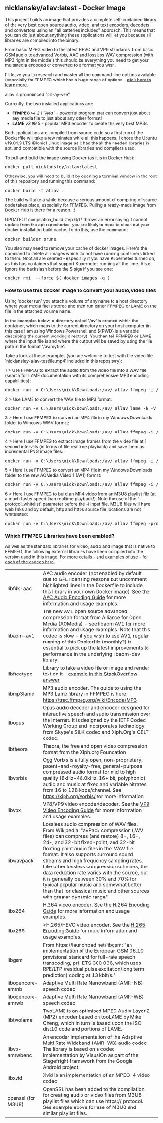 ## nicklansley/allav:latest - Docker Image
This project builds an image that provides a complete self-contained library of the very best open-source audio, video, and text encoders, decoders and convertors using an "all batteries included" approach. This means that you can do just about anything these applications will let you because all libraries are compiled into the binary. 

From basic MPEG video to the latest HEVC and VP9 standards, from basic GSM audio to advanced Vorbis, AAC and lossless WAV compression (with MP3 right in the middle!) this should be everything
you need to get your multimedia encoded or converted to a format you wish.

I'll leave you to research and master all the command-line options available (especially for FFMPEG which has a huge range of options - <a href="https://ffmpeg.org/ffmpeg.html">click here to learn more</a>. 

allav is pronounced "orl-ay-vee"

Currently, the two installed applications are:
* <b>FFMPEG  </b><i>v4.2.1 "Ada"</i> - powerful program that can convert just about any media file to just about any other format!
* <b>LAME  </b><i>v3.99.5</i> - popular MP3 encoder to create the very best MP3s.

Both applications are compiled from source code so a first run of the Dockerfile will take a few minutes
while all this happens. I chose the Ubuntu v19.04.3 LTS (Bionic) Linux image as it has the all the needed libraries in apt, and compatible with the source libraries and compilers used.

To pull and build the image using Docker (as it is in Docker Hub):
<pre>docker pull nicklansley/allav:latest</pre>

Otherwise, you will need to build it by opening a terminal window in the root of this repository and running this command:
<pre>docker build -t allav .</pre>
The build will take a while because a serious amount of compiling of source code takes place, especially
for FFMPEG. Pulling a ready-made image from Docker Hub is there for a reason...! 

UPDATE: If compilation_build step 6/17 throws an error saying it cannot
update from the apt repositories, you are likely to need to clean out  your docker installation build cache.
To do this, use the command:
<pre>docker builder prune</pre>
You also may need to remove your cache of docker images. Here's the command to delete all images which
do not have running containers linked to them. Nnot all are deleted - especially if you have Kubernetes turned on,
as this has containers that support Kubernetes running all the time. Also: Ignore the backslash before the $ sign if you see one:
<pre>docker rmi  --force $( docker images -q )</pre>
### How to use this docker image to convert your audio/video files
Using 'docker run' you attach a volume of any name to a host directory where your media file is stored and then run either FFMPEG or LAME on the file in the attached volume name. 

In the examples below, a directory called '/av' is created within the container, which maps to the current directory on your host computer (in this case I am using Windows Powershell and ${PWD} is a variable describing the current working directory). 
You then tell FFMPEG or LAME where the input file is and where the output will be saved by using the file path in the format '/av/myfile'. 

Take a look at these examples (you are welcome to test
with the video file 'nicklansley-allav-testfile.mp4' included in this repository):

1 > Use FFMPEG to extract the audio from the video file into a WAV file (search for LAME documentation with its comprehensive MP3 encoding capabilities):
<pre>docker run -v C:\Users\nick\Downloads:/av/ allav ffmpeg -i /av/nicklansley-allav-testfile.mp4 /av/audiofromvideo.wav</pre>
2 > Use LAME to convert the WAV file to MP3 format:
<pre>docker run -v C:\Users\nick\Downloads:/av/ allav lame -h -V 0  /av/audiofromvideo.wav /av/audiofromvideo.mp3</pre>
3 > Here I use FFMPEG to convert an MP4 file in my Windows Downloads folder to Windows WMV format:
<pre>docker run -v C:\Users\nick\Downloads:/av/ allav ffmpeg -i /av/nicklansley-allav-testfile.mp4 /av/nicklansley-allav-testfile.wmv</pre>
4 > Here I use FFMPEG to extract image frames from the video file at 1 second intervals (in terms of file realtime playback) and save them as incremental PNG image files:
<pre>docker run -v C:\Users\nick\Downloads:/av/ allav ffmpeg -i /av/nicklansley-allav-testfile.mp4 -r 1 -f image2 image-%2d.png</pre>
5 > Here I use FFMPEG to convert an MP4 file in my Windows Downloads folder to the new AOMedia Video 1 (AV1) format:
<pre>docker run -v C:\Users\nick\Downloads:/av/ allav ffmpeg -i /av/nicklansley-allav-testfile.mp4 -c:v libaom-av1 -crf 30 -b:v 0 -strict experimental av1_test.mkv</pre>
6 > Here I use FFMPEG to build an MP4 video from an M3U8 playlist file (at a much faster speed than realtime playback!). Note the use of the '-protocol_whitelist' parameter
before the -i input file. M3U8 files will have web links and by default, http and https source file locations are not whitelisted:
<pre>docker run -v C:\Users\nick\Downloads:/av/ allav ffmpeg -protocol_whitelist file,http,https,tcp,tls -i /av/playlist.m3u8 -c copy -bsf:a aac_adtstoasc /av/output.mp4</pre>
### Which FFMPEG Libraries have been enabled?
As well as the standard libraries for video, audio and image that is native to FFMPEG, the following external
libraries have been compiled into the version used in this image. <a href="https://ffmpeg.org/ffmpeg-codecs.html">For more details - and examples of use - for each of the codecs here</a>.

<table>
    <tr>
        <td>libfdk-aac</td>
        <td>AAC audio encoder (not enabled by default due to GPL licensing reasons but uncomment highlighted lines in
            the Dockerfile to include this library in your own Docker image). See the <a
                    href="https://trac.FFMPEG.org/wiki/Encode/AAC">AAC Audio Encoding Guide</a> for more information and
            usage examples.
        </td>
    </tr>
    <tr>
        <td>libaom-av1</td>
        <td>The new AV1 open source advanced compression format from Alliance for Open Media (AOMedia) - see <a
                    href="https://trac.ffmpeg.org/wiki/Encode/AV1">libaom AV1</a> for more information and
            usage examples. Note that this codec is slow - if you wish to use AV1, regular running of this Dockerfile (monthly?) is essential
            to pick up the latest improvements to performance in the underlying libaom-dev library.
        </td>
    </tr>
    <tr>
        <td>libfreetype</td>
        <td>Library to take a video file or image and render text on it - <a
                href="https://stackoverflow.com/questions/10914411/how-to-add-text-to-video-with-ffmpeg-without-vhook">example
            in this StackOverflow answer</a>
        </td></tr>
    <tr>
        <td>libmp3lame</td>
        <td>MP3 audio encoder. The guide to using the MP3 Lame library in FFMPEG is here: <a
                href="https://trac.ffmpeg.org/wiki/Encode/MP3">https://trac.ffmpeg.org/wiki/Encode/MP3</a>
        <td></td>
    </tr>
    <tr>
        <td>libopus</td>
        <td>Opus audio decoder and encoder designed for interactive speech and audio transmission over the Internet. It
            is designed by the IETF Codec Working Group and incorporates technology from Skype's SILK codec and
            Xiph.Org's CELT codec.
        </td>
    </tr>
    <tr>
        <td>libtheora</td>
        <td>Theora, the free and open video compression format from the Xiph.org Foundation</td>
    </tr>
    <tr>
        <td>libvorbis</td>
        <td>Ogg Vorbis is a fully open, non-proprietary, patent-and-royalty-free, general-purpose compressed audio
            format for mid to high quality (8kHz-48.0kHz, 16+ bit, polyphonic) audio and music at fixed and variable
            bitrates from 16 to 128 kbps/channel. See <a href="https://xiph.org/vorbis/">https://xiph.org/vorbis/</a>
            for more information
        </td>
    </tr>
    <tr>
        <td>libvpx</td>
        <td>VP8/VP9 video encoder/decoder. See the <a href="https://trac.FFMPEG.org/wiki/Encode/VP9">VP9 Video Encoding
            Guide</a> for more information and usage examples.
        </td>
    </tr>
    <tr>
        <td>libwavpack</td>
        <td>Lossless audio compression of WAV files. From Wikipedia: "avPack compression (.WV files) can compress (and
            restore) 8-, 16-, 24-, and 32-bit fixed-point, and 32-bit floating point audio files in the .WAV file
            format. It also supports surround sound streams and high frequency sampling rates. Like other lossless
            compression schemes, the data reduction rate varies with the source, but it is generally between 30% and 70%
            for typical popular music and somewhat better than that for classical music and other sources with greater
            dynamic range"
        </td>
    </tr>
    <tr>
        <td>libx264</td>
        <td>H.264 video encoder. See the <a href="https://trac.FFMPEG.org/wiki/Encode/H.264">H.264 Encoding Guide</a>
            for more information and usage examples.
        </td>
    </tr>
    <tr>
        <td>libx265</td>
        <td>>H.265/HEVC video encoder. See the <a href="https://trac.FFMPEG.org/wiki/Encode/H.265">H.265 Encoding
            Guide</a> for more information and usage examples.
        </td>
    </tr>
    <tr>
        <td>libgsm</td>
        <td>From <a href="https://launchpad.net/libgsm">https://launchpad.net/libgsm</a>: "an implementation of the
            European GSM 06.10 provisional standard for full-rate speech transcoding, prI-ETS 300 036, which uses
            RPE/LTP (residual pulse excitation/long term prediction) coding at 13 kbit/s."
        </td>
    </tr>
    <tr>
        <td>libopencore-amrnb</td>
        <td>Adaptive Multi Rate Narrowband (AMR-NB) speech codec</td>
    </tr>
    <tr>
        <td>libopencore-amrwb</td>
        <td>Adaptive Multi Rate Narrowband (AMR-WB) speech codec</td>
    </tr>
    <tr>
        <td>libtwolame</td>
        <td>TwoLAME is an optimised MPEG Audio Layer 2 (MP2) encoder based on tooLAME by Mike Cheng, which in turn is
            based upon the ISO dist10 code and portions of LAME.
        </td>
    </tr>
    <tr>
        <td>libvo-amrwbenc</td>
        <td>An encoder implementation of the Adaptive Multi
            Rate Wideband (AMR-WB) audio codec. The library is based on a codec
            implementation by VisualOn as part of the Stagefright framework from
            the Google Android project.
        </td>
    </tr>
    <tr>
        <td>libxvid</td>
        <td>Xvid is an implementation of an MPEG-4 video codec</td>
    </tr>
    <tr>
        <td>openssl (for M3U8)</td>
        <td>OpenSSL has been added to the compilation for creating audio or video files from M3U8 playlist files 
            which can use https:// protocol. See example above for use of M3U8 and similar playlist files.
        </td>
    </tr>
</table>